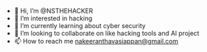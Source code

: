 - 👋 Hi, I’m @NSTHEHACKER
- 👀 I’m interested in hacking
- 🌱 I’m currently learning about cyber security 
- 💞️ I’m looking to collaborate on like hacking tools and AI project
- 📫 How to reach me nakeeranthavasiappan@gmail.com  

<!---
NSTHEHACKER/NSTHEHACKER is a ✨ special ✨ repository because its `README.md` (this file) appears on your GitHub profile.
You can click the Preview link to take a look at your changes.
--->
